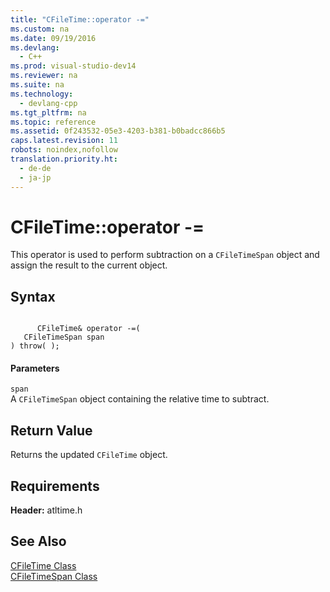 ```yaml
---
title: "CFileTime::operator -="
ms.custom: na
ms.date: 09/19/2016
ms.devlang: 
  - C++
ms.prod: visual-studio-dev14
ms.reviewer: na
ms.suite: na
ms.technology: 
  - devlang-cpp
ms.tgt_pltfrm: na
ms.topic: reference
ms.assetid: 0f243532-05e3-4203-b381-b0badcc866b5
caps.latest.revision: 11
robots: noindex,nofollow
translation.priority.ht: 
  - de-de
  - ja-jp
---
```

# CFileTime::operator -=
This operator is used to perform subtraction on a `CFileTimeSpan` object and assign the result to the current object.  
  
## Syntax  
  
```  
  
      CFileTime& operator -=(  
   CFileTimeSpan span   
) throw( );  
```  
  
#### Parameters  
 `span`  
 A `CFileTimeSpan` object containing the relative time to subtract.  
  
## Return Value  
 Returns the updated `CFileTime` object.  
  
## Requirements  
 **Header:** atltime.h  
  
## See Also  
 [CFileTime Class](../vs140/CFileTime-Class.md)   
 [CFileTimeSpan Class](../vs140/CFileTimeSpan-Class.md)